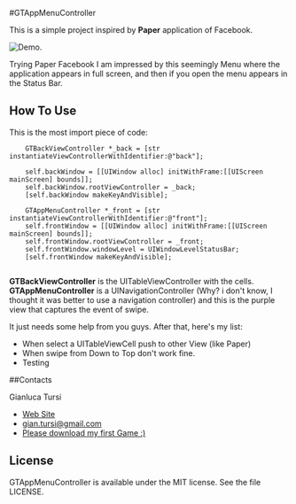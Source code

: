 #GTAppMenuController

This is a simple project inspired by **Paper** application of Facebook.

![Demo](https://copy.com/DUbjPky6fo1VD40H).

Trying Paper Facebook I am impressed by this seemingly Menu where the application appears in full screen, and then if you open the menu appears in the Status Bar.

## How To Use

This is the most import piece of code:
```
    GTBackViewController *_back = [str instantiateViewControllerWithIdentifier:@"back"];

    self.backWindow = [[UIWindow alloc] initWithFrame:[[UIScreen mainScreen] bounds]];
    self.backWindow.rootViewController = _back;
    [self.backWindow makeKeyAndVisible];

    GTAppMenuController *_front = [str instantiateViewControllerWithIdentifier:@"front"];
    self.frontWindow = [[UIWindow alloc] initWithFrame:[[UIScreen mainScreen] bounds]];
    self.frontWindow.rootViewController = _front;
    self.frontWindow.windowLevel = UIWindowLevelStatusBar;
    [self.frontWindow makeKeyAndVisible];
 
```

**GTBackViewController** is the UITableViewController with the cells. **GTAppMenuController** is a UINavigationController (Why? i don't know, I thought it was better to use a navigation controller) and this is the purple view that captures the event of swipe.

It just needs some help from you guys. After that, here's my list:

- When select a UITableViewCell push to other View (like Paper)
- When swipe from Down to Top don't work fine.
- Testing


##Contacts

Gianluca Tursi

- <a href="http://www.gianlucatursi.com">Web Site</a>
- <a href="mailto:gian.tursi@gmail.com">gian.tursi@gmail.com</a>
- <a href="http://swish.gianlucatursi.com"> Please download my first Game :)</a>

## License

GTAppMenuController is available under the MIT license. See the file LICENSE.

